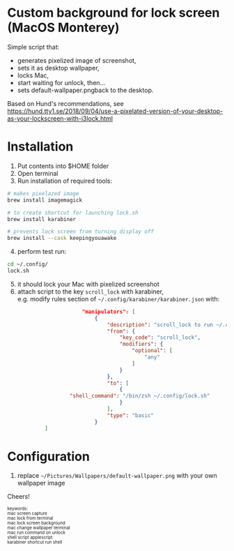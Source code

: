 # Custom background for lock screen (MacOS Monterey)

Simple script that:
- generates pixelized image of screenshot,
- sets it as desktop wallpaper,
- locks Mac,
- start waiting for unlock, then...
- sets default-wallpaper.pngback to the desktop.

Based on Hund's recommendations, see https://hund.tty1.se/2018/09/04/use-a-pixelated-version-of-your-desktop-as-your-lockscreen-with-i3lock.html

# Installation
1. Put contents into $HOME folder
2. Open terminal
3. Run installation of required tools:
```bash
# makes pixelazed image
brew install imagemagick

# to create shortcut for launching lock.sh
brew install karabiner

# prevents lock screen from turning display off
brew install --cask keepingyouawake
```
4. perform test run:
```bash
cd ~/.config/
lock.sh
```
5. it should lock your Mac with pixelized screenshot
6. attach script to the key `scroll_lock` with karabiner,  
e.g. modify rules section of `~/.config/karabiner/karabiner.json` with:
```json
                        "manipulators": [
                            {
                                "description": "scroll_lock to run ~/.config/lock.sh",
                                "from": {
                                    "key_code": "scroll_lock",
                                    "modifiers": {
                                        "optional": [
                                            "any"
                                        ]
                                    }
                                },
                                "to": [
                                    {
					"shell_command": "/bin/zsh ~/.config/lock.sh"
                                    }
                                ],
                                "type": "basic"
                            }
			]
```

# Configuration
1. replace `~/Pictures/Wallpapers/default-wallpaper.png` with your own wallpaper image

Cheers!  
  
  

<sub><sup>
keywords:  
mac screen capture  
mac lock from terminal  
mac lock screen background  
mac change wallpaper terminal  
mac run command on unlock  
shell script applescript  
karabiner shortcut run shell  
</sup></sub>





